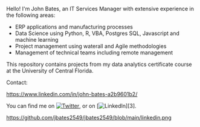 Hello!
I'm John Bates, an IT Services Manager with extensive experience in the following areas:
* ERP applications and manufacturing processes
* Data Science using Python, R, VBA, Postgres SQL, Javascript and machine learning
* Project management using waterall and Agile methodologies
* Management of technical teams including remote management

This repository contains projects from my data analytics certificate course at the University of Central Florida.


Contact:


https://www.linkedin.com/in/john-bates-a2b9601b2/


<!-- Actual text -->

You can find me on [![Twitter][1.2]][1], or on [![LinkedIn][2.2]][3].

<!-- Icons -->

[1.2]: http://i.imgur.com/wWzX9uB.png (twitter icon without padding)
[2.2]: https://raw.githubusercontent.com/MartinHeinz/MartinHeinz/master/linkedin-3-16.png (LinkedIn icon without padding)
https://github.com/jbates2549/jbates2549/blob/main/linkedin.png

<!-- Links to your social media accounts -->

[1]: https://twitter.com/KBulinWall/
[2]: https://www.linkedin.com/in/john-bates-a2b9601b2/
